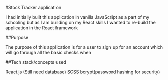 #Stock Tracker application 

I had initially built this application in vanilla JavaScript as a part of my schooling but as I am building on my React skills I wanted to re-build the application in the React framework

##Purpose

The purpose of this application is for a user to sign up for an account which will go through all the basic checks when

##Tech stack/concepts used

React.js
(Still need database)
SCSS
bcrypt(password hashing for security)